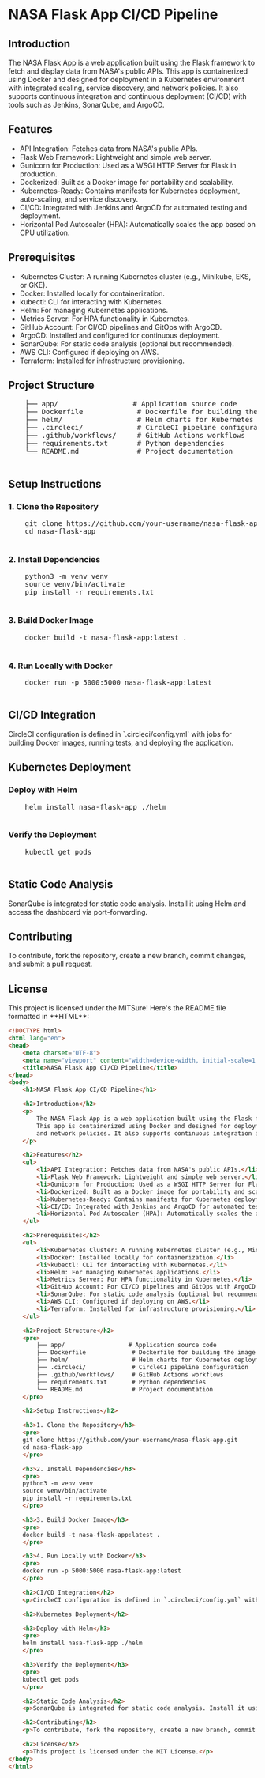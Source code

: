 <!DOCTYPE html>
<html lang="en">
<head>
  <meta charset="UTF-8">
  <meta name="viewport" content="width=device-width, initial-scale=1.0">
  <title>NASA Flask App CI/CD Pipeline</title>
</head>
<body>

  <h1>NASA Flask App CI/CD Pipeline</h1>

  <h2>Introduction</h2>
  <p>The NASA Flask App is a web application built using the Flask framework to fetch and display data from NASA's public APIs. This app is containerized using Docker and designed for deployment in a Kubernetes environment with integrated scaling, service discovery, and network policies. It also supports continuous integration and continuous deployment (CI/CD) with tools such as Jenkins, SonarQube, and ArgoCD.</p>

  <h2>Features</h2>
  <ul>
    <li>API Integration: Fetches data from NASA's public APIs.</li>
    <li>Flask Web Framework: Lightweight and simple web server.</li>
    <li>Gunicorn for Production: Used as a WSGI HTTP Server for Flask in production.</li>
    <li>Dockerized: Built as a Docker image for portability and scalability.</li>
    <li>Kubernetes-Ready: Contains manifests for Kubernetes deployment, auto-scaling, and service discovery.</li>
    <li>CI/CD: Integrated with Jenkins and ArgoCD for automated testing and deployment.</li>
    <li>Horizontal Pod Autoscaler (HPA): Automatically scales the app based on CPU utilization.</li>
  </ul>

  <h2>Prerequisites</h2>
  <ul>
    <li>Kubernetes Cluster: A running Kubernetes cluster (e.g., Minikube, EKS, or GKE).</li>
    <li>Docker: Installed locally for containerization.</li>
    <li>kubectl: CLI for interacting with Kubernetes.</li>
    <li>Helm: For managing Kubernetes applications.</li>
    <li>Metrics Server: For HPA functionality in Kubernetes.</li>
    <li>GitHub Account: For CI/CD pipelines and GitOps with ArgoCD.</li>
    <li>ArgoCD: Installed and configured for continuous deployment.</li>
    <li>SonarQube: For static code analysis (optional but recommended).</li>
    <li>AWS CLI: Configured if deploying on AWS.</li>
    <li>Terraform: Installed for infrastructure provisioning.</li>
  </ul>

  <h2>Project Structure</h2>
  <pre>
    ├── app/                  # Application source code
    ├── Dockerfile             # Dockerfile for building the image
    ├── helm/                  # Helm charts for Kubernetes deployment
    ├── .circleci/             # CircleCI pipeline configuration
    ├── .github/workflows/     # GitHub Actions workflows
    ├── requirements.txt       # Python dependencies
    └── README.md              # Project documentation
  </pre>

  <h2>Setup Instructions</h2>

  <h3>1. Clone the Repository</h3>
  <pre>
    git clone https://github.com/your-username/nasa-flask-app.git
    cd nasa-flask-app
  </pre>

  <h3>2. Install Dependencies</h3>
  <pre>
    python3 -m venv venv
    source venv/bin/activate
    pip install -r requirements.txt
  </pre>

  <h3>3. Build Docker Image</h3>
  <pre>
    docker build -t nasa-flask-app:latest .
  </pre>

  <h3>4. Run Locally with Docker</h3>
  <pre>
    docker run -p 5000:5000 nasa-flask-app:latest
  </pre>

  <h2>CI/CD Integration</h2>
  <p>CircleCI configuration is defined in `.circleci/config.yml` with jobs for building Docker images, running tests, and deploying the application.</p>

  <h2>Kubernetes Deployment</h2>

  <h3>Deploy with Helm</h3>
  <pre>
    helm install nasa-flask-app ./helm
  </pre>

  <h3>Verify the Deployment</h3>
  <pre>
    kubectl get pods
  </pre>

  <h2>Static Code Analysis</h2>
  <p>SonarQube is integrated for static code analysis. Install it using Helm and access the dashboard via port-forwarding.</p>

  <h2>Contributing</h2>
  <p>To contribute, fork the repository, create a new branch, commit changes, and submit a pull request.</p>

  <h2>License</h2>
  <p>This project is licensed under the MITSure! Here's the README file formatted in **HTML**:

```html
<!DOCTYPE html>
<html lang="en">
<head>
    <meta charset="UTF-8">
    <meta name="viewport" content="width=device-width, initial-scale=1.0">
    <title>NASA Flask App CI/CD Pipeline</title>
</head>
<body>
    <h1>NASA Flask App CI/CD Pipeline</h1>

    <h2>Introduction</h2>
    <p>
        The NASA Flask App is a web application built using the Flask framework to fetch and display data from NASA's public APIs. 
        This app is containerized using Docker and designed for deployment in a Kubernetes environment with integrated scaling, service discovery, 
        and network policies. It also supports continuous integration and continuous deployment (CI/CD) with tools such as Jenkins, SonarQube, and ArgoCD.
    </p>

    <h2>Features</h2>
    <ul>
        <li>API Integration: Fetches data from NASA's public APIs.</li>
        <li>Flask Web Framework: Lightweight and simple web server.</li>
        <li>Gunicorn for Production: Used as a WSGI HTTP Server for Flask in production.</li>
        <li>Dockerized: Built as a Docker image for portability and scalability.</li>
        <li>Kubernetes-Ready: Contains manifests for Kubernetes deployment, auto-scaling, and service discovery.</li>
        <li>CI/CD: Integrated with Jenkins and ArgoCD for automated testing and deployment.</li>
        <li>Horizontal Pod Autoscaler (HPA): Automatically scales the app based on CPU utilization.</li>
    </ul>

    <h2>Prerequisites</h2>
    <ul>
        <li>Kubernetes Cluster: A running Kubernetes cluster (e.g., Minikube, EKS, or GKE).</li>
        <li>Docker: Installed locally for containerization.</li>
        <li>kubectl: CLI for interacting with Kubernetes.</li>
        <li>Helm: For managing Kubernetes applications.</li>
        <li>Metrics Server: For HPA functionality in Kubernetes.</li>
        <li>GitHub Account: For CI/CD pipelines and GitOps with ArgoCD.</li>
        <li>SonarQube: For static code analysis (optional but recommended).</li>
        <li>AWS CLI: Configured if deploying on AWS.</li>
        <li>Terraform: Installed for infrastructure provisioning.</li>
    </ul>

    <h2>Project Structure</h2>
    <pre>
        ├── app/                  # Application source code
        ├── Dockerfile             # Dockerfile for building the image
        ├── helm/                  # Helm charts for Kubernetes deployment
        ├── .circleci/             # CircleCI pipeline configuration
        ├── .github/workflows/     # GitHub Actions workflows
        ├── requirements.txt       # Python dependencies
        └── README.md              # Project documentation
    </pre>

    <h2>Setup Instructions</h2>

    <h3>1. Clone the Repository</h3>
    <pre>
    git clone https://github.com/your-username/nasa-flask-app.git
    cd nasa-flask-app
    </pre>

    <h3>2. Install Dependencies</h3>
    <pre>
    python3 -m venv venv
    source venv/bin/activate
    pip install -r requirements.txt
    </pre>

    <h3>3. Build Docker Image</h3>
    <pre>
    docker build -t nasa-flask-app:latest .
    </pre>

    <h3>4. Run Locally with Docker</h3>
    <pre>
    docker run -p 5000:5000 nasa-flask-app:latest
    </pre>

    <h2>CI/CD Integration</h2>
    <p>CircleCI configuration is defined in `.circleci/config.yml` with jobs for building Docker images, running tests, and deploying the application.</p>

    <h2>Kubernetes Deployment</h2>

    <h3>Deploy with Helm</h3>
    <pre>
    helm install nasa-flask-app ./helm
    </pre>

    <h3>Verify the Deployment</h3>
    <pre>
    kubectl get pods
    </pre>

    <h2>Static Code Analysis</h2>
    <p>SonarQube is integrated for static code analysis. Install it using Helm and access the dashboard via port-forwarding.</p>

    <h2>Contributing</h2>
    <p>To contribute, fork the repository, create a new branch, commit changes, and submit a pull request.</p>

    <h2>License</h2>
    <p>This project is licensed under the MIT License.</p>
</body>
</html>
